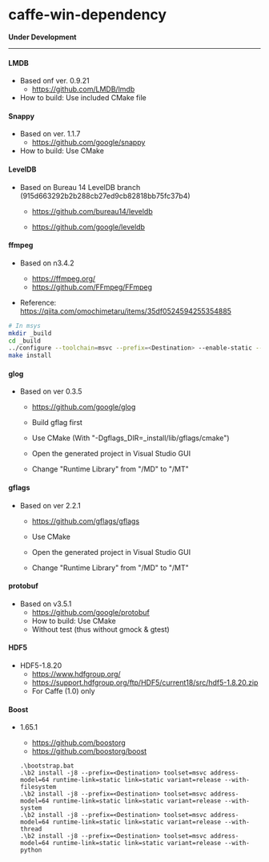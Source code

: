 # caffe-win-dependency

__Under Development__

***
#### LMDB
- Based onf ver. 0.9.21
  - https://github.com/LMDB/lmdb
- How to build: Use included CMake file


#### Snappy
- Based on ver. 1.1.7
  - https://github.com/google/snappy
- How to build: Use CMake


#### LevelDB
- Based on Bureau 14 LevelDB branch (915d663292b2b288cb27ed9cb82818bb75fc37b4)
  - https://github.com/bureau14/leveldb

  - https://github.com/google/leveldb


#### ffmpeg
- Based on n3.4.2
  - https://ffmpeg.org/
  - https://github.com/FFmpeg/FFmpeg

- Reference: https://qiita.com/omochimetaru/items/35df0524594255354885

```bash
# In msys
mkdir _build
cd _build
../configure --toolchain=msvc --prefix=<Destination> --enable-static --disable-programs
make install
```


#### glog
- Based on ver 0.3.5
  - https://github.com/google/glog

  - Build gflag first
  - Use CMake (With "-Dgflags_DIR=_install/lib/gflags/cmake")
  - Open the generated project in Visual Studio GUI
  - Change "Runtime Library" from "/MD" to "/MT" 

#### gflags
- Based on ver 2.2.1
  - https://github.com/gflags/gflags

  - Use CMake
  - Open the generated project in Visual Studio GUI
  - Change "Runtime Library" from "/MD" to "/MT" 

#### protobuf
- Based on v3.5.1
  - https://github.com/google/protobuf
  - How to build: Use CMake
  - Without test (thus without gmock & gtest)
  

#### HDF5
- HDF5-1.8.20
  - https://www.hdfgroup.org/
  - https://support.hdfgroup.org/ftp/HDF5/current18/src/hdf5-1.8.20.zip
  - For Caffe (1.0) only


#### Boost
- 1.65.1
  - https://github.com/boostorg
  - https://github.com/boostorg/boost

  ```MSDOS
  .\bootstrap.bat
  .\b2 install -j8 --prefix=<Destination> toolset=msvc address-model=64 runtime-link=static link=static variant=release --with-filesystem
  .\b2 install -j8 --prefix=<Destination> toolset=msvc address-model=64 runtime-link=static link=static variant=release --with-system
  .\b2 install -j8 --prefix=<Destination> toolset=msvc address-model=64 runtime-link=static link=static variant=release --with-thread
  .\b2 install -j8 --prefix=<Destination> toolset=msvc address-model=64 runtime-link=static link=static variant=release --with-python
  ```